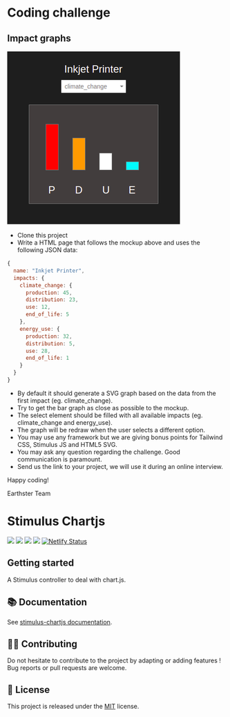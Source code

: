 # Coding challenge 

## Impact graphs

![Impact Graphs](images/layout_impact_graphs.png)

- Clone this project 
- Write a HTML page that follows the mockup above and uses the following JSON data:

```javascript
{
  name: "Inkjet Printer",
  impacts: {
    climate_change: {
      production: 45,
      distribution: 23,
      use: 12,
      end_of_life: 5
    },
    energy_use: {
      production: 32,
      distribution: 5,
      use: 28,
      end_of_life: 1
    }
  }
}
```

- By default it should generate a SVG graph based on the data from the first impact (eg. climate_change). 
- Try to get the bar graph as close as possible to the mockup.
- The select element should be filled with all available impacts (eg. climate_change and energy_use).
- The graph will be redraw when the user selects a different option.
- You may use any framework but we are giving bonus points for Tailwind CSS, Stimulus JS and HTML5 SVG.
- You may ask any question regarding the challenge. Good communication is paramount.
- Send us the link to your project, we will use it during an online interview. 

Happy coding!

Earthster Team


# Stimulus Chartjs

[![](https://img.shields.io/npm/dt/stimulus-chartjs.svg)](https://www.npmjs.com/package/stimulus-chartjs)
[![](https://img.shields.io/npm/v/stimulus-chartjs.svg)](https://www.npmjs.com/package/stimulus-chartjs)
[![](https://github.com/stimulus-components/stimulus-chartjs/workflows/Lint/badge.svg)](https://github.com/stimulus-components/stimulus-chartjs)
[![](https://img.shields.io/github/license/stimulus-components/stimulus-chartjs.svg)](https://github.com/stimulus-components/stimulus-chartjs)
[![Netlify Status](https://api.netlify.com/api/v1/badges/f75f37fa-c1c7-42c3-8266-27d11c67c2b1/deploy-status)](https://app.netlify.com/sites/stimulus-chartjs/deploys)

## Getting started

A Stimulus controller to deal with chart.js.

## 📚 Documentation

See [stimulus-chartjs documentation](https://stimulus-components.netlify.app/docs/components/stimulus-chartjs/).

## 👷‍♂️ Contributing

Do not hesitate to contribute to the project by adapting or adding features ! Bug reports or pull requests are welcome.

## 📝 License

This project is released under the [MIT](http://opensource.org/licenses/MIT) license.

